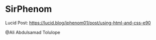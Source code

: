 # SirPhenom


Lucid Post: https://lucid.blog/iphenom01/post/using-html-and-css-e90

@Ali Abdulsamad Tolulope
